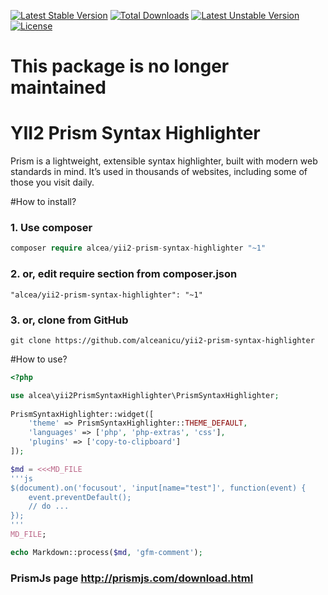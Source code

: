 [![Latest Stable Version](https://poser.pugx.org/alcea/yii2-prism-syntax-highlighter/v/stable.svg)](https://packagist.org/packages/alcea/yii2-prism-syntax-highlighter) [![Total Downloads](https://poser.pugx.org/alcea/yii2-prism-syntax-highlighter/downloads.svg)](https://packagist.org/packages/alcea/yii2-prism-syntax-highlighter) [![Latest Unstable Version](https://poser.pugx.org/alcea/yii2-prism-syntax-highlighter/v/unstable.svg)](https://packagist.org/packages/alcea/yii2-prism-syntax-highlighter) [![License](https://poser.pugx.org/alcea/yii2-prism-syntax-highlighter/license.svg)](https://packagist.org/packages/alcea/yii2-prism-syntax-highlighter)
# This package is no longer maintained

# YII2 Prism Syntax Highlighter
Prism is a lightweight, extensible syntax highlighter, built with modern web standards in mind. It’s used in thousands of websites, including some of those you visit daily.

#How to install?

### 1. Use composer
```php
composer require alcea/yii2-prism-syntax-highlighter "~1"
```

### 2. or, edit require section from composer.json
```
"alcea/yii2-prism-syntax-highlighter": "~1"
```

### 3. or, clone from GitHub
```
git clone https://github.com/alceanicu/yii2-prism-syntax-highlighter
```

#How to use?

```php
<?php

use alcea\yii2PrismSyntaxHighlighter\PrismSyntaxHighlighter;
 
PrismSyntaxHighlighter::widget([
    'theme' => PrismSyntaxHighlighter::THEME_DEFAULT,
    'languages' => ['php', 'php-extras', 'css'],
    'plugins' => ['copy-to-clipboard']
]);

$md = <<<MD_FILE
'''js
$(document).on('focusout', 'input[name="test"]', function(event) {
	event.preventDefault();
	// do ...
});
'''
MD_FILE;

echo Markdown::process($md, 'gfm-comment');
```

### PrismJs page http://prismjs.com/download.html
